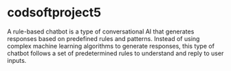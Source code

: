 # codsoftproject5
A rule-based chatbot is a type of conversational AI that generates responses based on predefined rules and patterns. Instead of using complex machine learning algorithms to generate responses, this type of chatbot follows a set of predetermined rules to understand and reply to user inputs.
